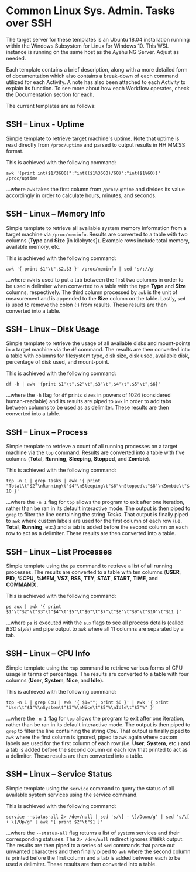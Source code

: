 # Common Linux Sys. Admin. Tasks over SSH

The target server for these templates is an Ubuntu 18.04 installation running within the Windows Subsystem for Linux for Windows 10.  This WSL instance is running on the same host as the Ayehu NG Server.  Adjust as needed.

Each template contains a brief description, along with a more detailed form of documentation which also contains a break-down of each command utilized for each Activity.  A note has also been attached to each Activity to explain its function.  To see more about how each Workflow operates, check the Documentation section for each.

The current templates are as follows:

## SSH – Linux - Uptime
Simple template to retrieve target machine's uptime. Note that uptime is read directly from `/proc/uptime` and parsed to output results in HH:MM:SS format.

This is achieved with the following command:

`awk '{print int($1/3600)":"int(($1%3600)/60)":"int($1%60)}' /proc/uptime`

...where `awk` takes the first column from `/proc/uptime` and divides its value accordingly in order to calculate hours, minutes, and seconds.

## SSH – Linux – Memory Info
Simple template to retrieve all available system memory information from a target machine via `/proc/meminfo`. Results are converted to a table with two columns (**Type** and **Size** [in kilobytes]). Example rows include total memory, available memory, etc.

This is achieved with the following command:

`awk '{ print $1"\t",$2,$3 }' /proc/meminfo | sed 's/://g'`

...where `awk` is used to put a tab between the first two columns in order to be used a delimiter when converted to a table with the type **Type** and **Size** columns, respectively. The third column processed by `awk` is the unit of measurement and is appended to the **Size** column on the table. Lastly, `sed` is used to remove the colon (:) from results. These results are then converted into a table.

## SSH – Linux – Disk Usage
Simple template to retrieve the usage of all available disks and mount-points in a target machine via the `df` command. The results are then converted into a table with columns for filesystem type, disk size, disk used, available disk, percentage of disk used, and mount-point.

This is achieved with the following command:

`df -h | awk '{print $1"\t",$2"\t",$3"\t",$4"\t",$5"\t",$6}'`

...where the `-h` flag for `df` prints sizes in powers of 1024 (considered human-readable) and its results are piped to `awk` in order to add tabs between columns to be used as as delimiter. These results are then converted into a table.

## SSH – Linux – Process
Simple template to retrieve a count of all running processes on a target machine via the `top` command. Results are converted into a table with five columns (**Total**, **Running**, **Sleeping**, **Stopped**, and **Zombie**).

This is achieved with the following command:

`top -n 1 | grep Tasks | awk '{ print "Total\t"$2"\nRunning\t"$4"\nSleeping\t"$6"\nStopped\t"$8"\nZombie\t"$10 }'`

...where the `-n 1` flag for `top` allows the program to exit after one iteration, rather than be ran in its default interactive mode. The output is then piped to `grep` to filter the line containing the string *Tasks*. That output is finally piped to `awk` where custom labels are used for the first column of each row (i.e. **Total**, **Running**, etc.) and a tab is added before the second column on each row to act as a delimiter. These results are then converted into a table.

## SSH – Linux – List Processes
Simple template using the `ps` command to retrieve a list of all running processes. The results are converted to a table with ten columns (**USER**, **PID**, **%CPU**, **%MEM**, **VSZ**, **RSS**, **TTY**, **STAT**, **START**, **TIME**, and **COMMAND**).

This is achieved with the following command:

`ps aux | awk '{ print $1"\t"$2"\t"$3"\t"$4"\t"$5"\t"$6"\t"$7"\t"$8"\t"$9"\t"$10"\t"$11 }'`

...where `ps` is executed with the `aux` flags to see all process details (called *BSD style*) and pipe output to `awk` where all 11 columns are separated by a tab.

## SSH – Linux – CPU Info
Simple template using the `top` command to retrieve various forms of CPU usage in terms of percentage. The results are converted to a table with four columns (**User**, **System**, **Nice**, and **Idle**).

This is achieved with the following command:

`top -n 1 | grep Cpu | awk '{ $1=""; print $0 }' | awk '{ print "User\t"$1"%\nSystem\t"$3"%\nNice\t"$5"%\nIdle\t"$7"%" }'`

...where the `-n 1` flag for `top` allows the program to exit after one iteration, rather than be ran in its default interactive mode. The output is then piped to `grep` to filter the line containing the string *Cpu*. That output is finally piped to `awk` where the first column is ignored, piped to `awk` again where custom labels are used for the first column of each row (i.e. **User**, **System**, etc.) and a tab is added before the second column on each row that printed to act as a delimiter. These results are then converted into a table.

## SSH – Linux – Service Status
Simple template using the `service` command to query the status of all available system services using the service command.

This is achieved with the following command:

`service --status-all 2> /dev/null | sed 's/\[ - \]/Down/g' | sed 's/\[ + \]/Up/g' | awk '{ print $2"\t"$1 }'`

...where the `--status-all` flag returns a list of system services and their corresponding statuses. The `2> /dev/null` redirect ignores `STDERR` output. The results are then piped to a series of `sed` commands that parse out unwanted characters and then finally piped to `awk` where the second column is printed before the first column and a tab is added between each to be used a delimiter. These results are then converted into a table.
